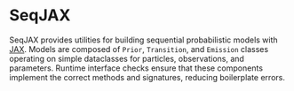 # SeqJAX

SeqJAX provides utilities for building sequential probabilistic models with [JAX](https://github.com/google/jax). Models are composed of `Prior`, `Transition`, and `Emission` classes operating on simple dataclasses for particles, observations, and parameters. Runtime interface checks ensure that these components implement the correct methods and signatures, reducing boilerplate errors.
